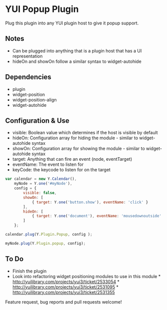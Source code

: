 YUI Popup Plugin
============

Plug this plugin into any YUI plugin host to give it popup support.

Notes
----
*   Can be plugged into anything that is a plugin host that has a UI representation
*   hideOn and showOn follow a similar syntax to widget-autohide

Dependencies
----
*   plugin
*   widget-position
*   widget-position-align
*   widget-autohide

Configuration & Use
---------
*   visible: Boolean value which determines if the host is visible by default
*   hideOn: Configuration array for hiding the module - similar to widget-autohide syntax
*   showOn: Configuration array for showing the module - similar to widget-autohide syntax
*   target: Anything that can fire an event (node, eventTarget)
*   eventName: The event to listen for
*   keyCode: the keycode to listen for on the target

```javascript
var calendar = new Y.Calendar(),
    myNode = Y.one('#myNode'),
    config = {
        visible: false,
        showOn: [
            { target: Y.one('button.show'), eventName: 'click' }
        ],
        hideOn: [
            { target: Y.one('document'), eventName: 'mousedownoutside' }
        ]
    };

calendar.plug(Y.Plugin.Popup, config );

myNode.plug(Y.Plugin.popup, config);
```

To Do
-----
*   Finish the plugin
*   Look into refactoring widget positioning modules to use in this module
        *   http://yuilibrary.com/projects/yui3/ticket/2533054
        *   http://yuilibrary.com/projects/yui3/ticket/2531095
        *   http://yuilibrary.com/projects/yui3/ticket/2531355


Feature request, bug reports and pull requests welcome!